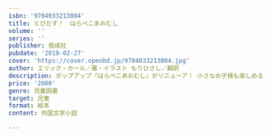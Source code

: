 ```yaml
---
isbn: '9784033213804'
title: とびだす！　はらぺこあおむし
volume: ''
series: ''
publisher: 偕成社
pubdate: '2019-02-27'
cover: 'https://cover.openbd.jp/9784033213804.jpg'
author: エリック・カール／著・イラスト もりひさし／翻訳
description: ポップアップ『はらぺこあおむし』がリニューア！ 小さなお子様も楽しめるよう、よりコンパクトになり、扱いやすくなりました。
price: '2000'
genre: 児童図書
target: 児童
format: 絵本
content: 外国文学小説

---
```

